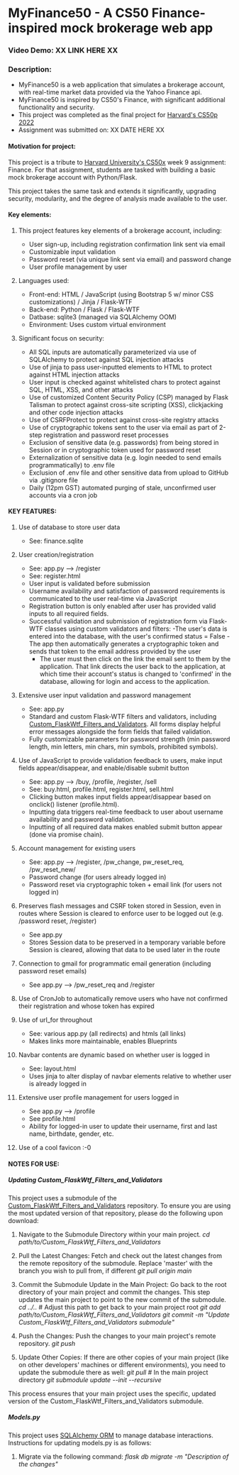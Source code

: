 # MyFinance50 - A CS50 Finance-inspired mock brokerage web app
### Video Demo:  XX LINK HERE XX

### Description:
- MyFinance50 is a web application that simulates a brokerage account, with real-time market data provided via the Yahoo Finance api.
- MyFinance50 is inspired by CS50's Finance, with significant additional functionality and security.
- This project was completed as the final project for [Harvard's CS50p 2022](https://cs50.harvard.edu/python/2022/)
- Assignment was submitted on: XX DATE HERE XX


#### Motivation for project:
This project is a tribute to [Harvard University's CS50x](https://cs50.harvard.edu/) week 9 assignment: Finance. For that assignment, students are tasked with building a basic mock brokerage account with Python/Flask. 

This project takes the same task and extends it significantly, upgrading security, modularity, and the degree of analysis made available to the user.


#### Key elements:
1. This project features key elements of a brokerage account, including: 
    - User sign-up, including registration confirmation link sent via email
    - Customizable input validation
    - Password reset (via unique link sent via email) and password change
    - User profile management by user

1. Languages used:
    - Front-end: HTML / JavaScript (using Bootstrap 5 w/ minor CSS customizations) / Jinja / Flask-WTF
    - Back-end: Python / Flask / Flask-WTF
    - Datbase: sqlite3 (managed via SQLAlchemy OOM)
    - Environment: Uses custom virtual environment

1. Significant focus on security:
    - All SQL inputs are automatically parameterized via use of SQLAlchemy to protect against SQL injection attacks
    - Use of jinja to pass user-inputted elements to HTML to protect against HTML injection attacks
    - User input is checked against whitelisted chars to protect against SQL, HTML, XSS, and other attacks
    - Use of customized Content Security Policy (CSP) managed by Flask Talisman to protect against cross-site scripting (XSS), clickjacking and other code injection attacks
    - Use of CSRFProtect to protect against cross-site registry attacks
    - Use of cryptographic tokens sent to the user via email as part of 2-step registration and password reset processes
    - Exclusion of sensitive data (e.g. passwords) from being stored in Session or in cryptographic token used for password reset
    - Externalization of sensitive data (e.g. login needed to send emails programmatically) to .env file
    - Exclusion of .env file and other sensitive data from upload to GitHub via .gitignore file
    - Daily (12pm GST) automated purging of stale, unconfirmed user accounts via a cron job



#### KEY FEATURES:
1. Use of database to store user data
    - See: finance.sqlite

1. User creation/registration
    - See: app.py --> /register
    - See: register.html
    - User input is validated before submission
    - Username availability and satisfaction of password requirements is communicated to the user real-time via JavaScript
    - Registration button is only enabled after user has provided valid inputs to all required fields.
    - Successful validation and submission of registration form via Flask-WTF classes using custom validators and filters:
        -The user's data is entered into the database, with the user's confirmed status = False
        -The app then automatically generates a cryptographic token and sends that token to the email address provided by the user
        - The user must then click on the link the email sent to them by the application. That link directs the user back to the application, at which time their account's status is changed to 'confirmed' in the database, allowing for login and access to the application.

1. Extensive user input validation and password management
    - See: app.py
    - Standard and custom Flask-WTF filters and validators, including [Custom_FlaskWtf_Filters_and_Validators](https://github.com/TheBuleGanteng/Custom_FlaskWtf_Filters_and_Validators). All forms display helpful error messages  alongside the form fields that failed validation.
    - Fully customizable parameters for password strength (min password length, min letters, min chars, min symbols, prohibited symbols).
    
1. Use of JavaScript to provide validation feedback to users, make input fields appear/disappear, and enable/disable submit button
    - See: app.py --> /buy, /profile, /register,  /sell
    - See: buy.html, profile.html, register.html, sell.html
    - Clicking button makes input fields appear/disappear based on onclick() listener (profile.html).
    - Inputting data triggers real-time feedback to user about username availability and password validation.
    - Inputting of all required data makes enabled submit button appear (done via promise chain).

1. Account management for existing users
    - See: app.py --> /register, /pw_change, pw_reset_req, /pw_reset_new/<token>
    - Password change (for users already logged in)
    - Password reset via cryptographic token + email link (for users not logged in)

1. Preserves flash messages and CSRF token stored in Session, even in routes where Session is cleared to enforce user to be logged out (e.g. /password reset, /register)
    - See app.py
    - Stores Session data to be preserved in a temporary variable before Session is cleared, allowing that data to be used later in the route

1. Connection to gmail for programmatic email generation (including 
password reset emails)
    - See app.py --> /pw_reset_req and /register

1. Use of CronJob to automatically remove users who have not confirmed their registration and whose token has expired

1. Use of url_for throughout
    - See: various app.py (all redirects) and htmls (all <a> links)
    - Makes links more maintainable, enables Blueprints

1. Navbar contents are dynamic based on whether user is logged in
    - See: layout.html
    - Uses jinja to alter display of navbar elements relative to whether user
    is already logged in

1. Extensive user profile management for users logged in
    - See app.py --> /profile
    - See profile.html
    - Ability for logged-in user to update their username, first and last name, 
    birthdate, gender, etc.
    
1. Use of a cool favicon :-0


#### NOTES FOR USE:

##### Updating Custom_FlaskWtf_Filters_and_Validators
This project uses a submodule of the [Custom_FlaskWtf_Filters_and_Validators](https://github.com/TheBuleGanteng/Custom_FlaskWtf_Filters_and_Validators) repository. To ensure you are using the most updated version of that repository, please do the following upon download:

1. Navigate to the Submodule Directory within your main project.
*cd path/to/Custom_FlaskWtf_Filters_and_Validators*

1. Pull the Latest Changes: Fetch and check out the latest changes from the remote repository of the submodule. Replace 'master' with the branch you wish to pull from, if different
*git pull origin main*  

1. Commit the Submodule Update in the Main Project: Go back to the root directory of your main project and commit the changes. This step updates the main project to point to the new commit of the submodule.
*cd ../..*  # Adjust this path to get back to your main project root
*git add path/to/Custom_FlaskWtf_Filters_and_Validators*
*git commit -m "Update Custom_FlaskWtf_Filters_and_Validators submodule"*

1. Push the Changes: Push the changes to your main project's remote repository.
*git push*

1. Update Other Copies: If there are other copies of your main project (like on other developers' machines or different environments), you need to update the submodule there as well:
*git pull*  # In the main project directory
*git submodule update --init --recursive*

This process ensures that your main project uses the specific, updated version of the Custom_FlaskWtf_Filters_and_Validators submodule.

##### Models.py
This project uses [SQLAlchemy ORM](https://www.sqlalchemy.org/) to manage database interactions. Instructions for updating models.py is as follows:

1. Migrate via the following command:
*flask db migrate -m "Description of the changes"*
